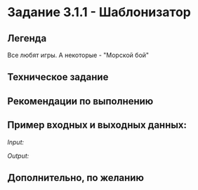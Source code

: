 # Задание 3.1.1 - Шаблонизатор

## Легенда
Все любят игры. А некоторые - "Морской бой"

## Техническое задание


## Рекомендации по выполнению


## Пример входных и выходных данных:

_Input:_ 

_Output:_ 

## Дополнительно, по желанию

